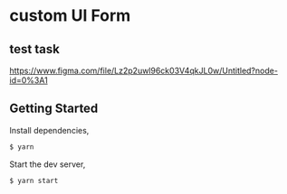 # custom UI Form

## test task 

https://www.figma.com/file/Lz2p2uwl96ck03V4qkJL0w/Untitled?node-id=0%3A1

## Getting Started

Install dependencies,

```bash
$ yarn
```

Start the dev server,

```bash
$ yarn start
```
